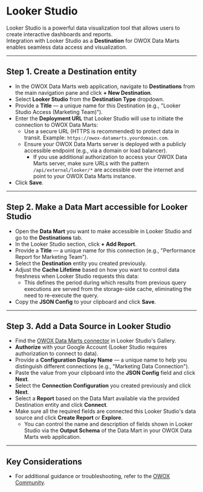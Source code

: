 # Looker Studio

Looker Studio is a powerful data visualization tool that allows users to create interactive dashboards and reports.  
Integration with Looker Studio as a **Destination** for OWOX Data Marts  enables seamless data access and visualization.

---

## Step 1. Create a Destination entity

- In the OWOX Data Marts web application, navigate to **Destinations** from the main navigation pane and click **+ New Destination**.
- Select **Looker Studio** from the **Destination Type** dropdown.
- Provide a **Title** — a unique name for this Destination (e.g., "Looker Studio Access (Marketing Team)").
- Enter the **Deployment URL** that Looker Studio will use to initiate the connection to OWOX Data Marts:
  - Use a secure URL (HTTPS is recommended) to protect data in transit. Example: `https://owox-datamarts.yourdomain.com`.
  - Ensure your OWOX Data Marts server is deployed with a publicly accessible endpoint (e.g., via a domain or load balancer).
    - If you use additional authorization to access your OWOX Data Marts server, make sure URLs with the pattern `/api/external/looker/*` are accessible over the internet and point to your OWOX Data Marts instance.
- Click **Save**.

---

## Step 2. Make a Data Mart accessible for Looker Studio

- Open the **Data Mart** you want to make accessible in Looker Studio and go to the **Destinations** tab.
- In the Looker Studio section, click **+ Add Report**.
- Provide a **Title** — a unique name for this connection (e.g., "Performance Report for Marketing Team").
- Select the **Destination** entity you created previously.
- Adjust the **Cache Lifetime** based on how you want to control data freshness when Looker Studio requests this data:
  - This defines the period during which results from previous query executions are served from the storage-side cache, eliminating the need to re-execute the query.
- Copy the **JSON Config** to your clipboard and click **Save**.

---

## Step 3. Add a Data Source in Looker Studio

- Find the [OWOX Data Marts connector](https://datastudio.google.com/datasources/create?connectorId=AKfycbz6kcYn3qGuG0jVNFjcDnkXvVDiz4hewKdAFjOm-_d4VkKVcBidPjqZO991AvGL3FtM4A) in Looker Studio's Gallery.
- **Authorize** with your Google Account (Looker Studio requires authorization to connect to data).
- Provide a **Configuration Display Name** — a unique name to help you distinguish different connections (e.g., "Marketing Data Connection").
- Paste the value from your clipboard into the **JSON Config** field and click **Next**.
- Select the **Connection Configuration** you created previously and click **Next**.
- Select a **Report** based on the Data Mart available via the provided Destination entity and click **Connect**.
- Make sure all the required fields are connected this Looker Studio's data source and click **Create Report** or **Explore**.
  - You can control the name and description of fields shown in Looker Studio via the **Output Schema** of the Data Mart in your OWOX Data Marts web application.

---

## Key Considerations

- For additional guidance or troubleshooting, refer to the [OWOX Community](https://github.com/OWOX/owox-data-marts/discussions).
